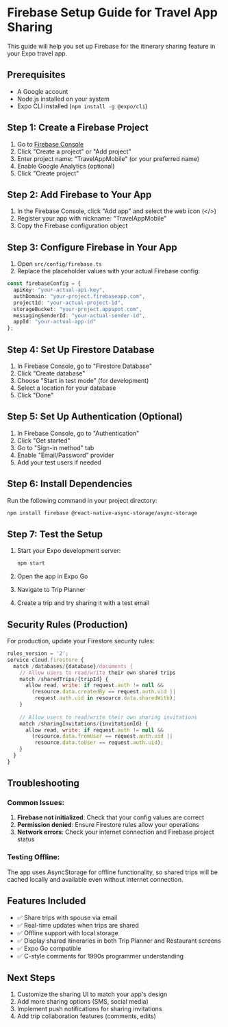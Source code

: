 # Firebase Setup Guide for Travel App Sharing

This guide will help you set up Firebase for the itinerary sharing feature in your Expo travel app.

## Prerequisites

- A Google account
- Node.js installed on your system
- Expo CLI installed (`npm install -g @expo/cli`)

## Step 1: Create a Firebase Project

1. Go to [Firebase Console](https://console.firebase.google.com/)
2. Click "Create a project" or "Add project"
3. Enter project name: "TravelAppMobile" (or your preferred name)
4. Enable Google Analytics (optional)
5. Click "Create project"

## Step 2: Add Firebase to Your App

1. In the Firebase Console, click "Add app" and select the web icon (</>)
2. Register your app with nickname: "TravelAppMobile"
3. Copy the Firebase configuration object

## Step 3: Configure Firebase in Your App

1. Open `src/config/firebase.ts`
2. Replace the placeholder values with your actual Firebase config:

```typescript
const firebaseConfig = {
  apiKey: "your-actual-api-key",
  authDomain: "your-project.firebaseapp.com",
  projectId: "your-actual-project-id",
  storageBucket: "your-project.appspot.com",
  messagingSenderId: "your-actual-sender-id",
  appId: "your-actual-app-id"
};
```

## Step 4: Set Up Firestore Database

1. In Firebase Console, go to "Firestore Database"
2. Click "Create database"
3. Choose "Start in test mode" (for development)
4. Select a location for your database
5. Click "Done"

## Step 5: Set Up Authentication (Optional)

1. In Firebase Console, go to "Authentication"
2. Click "Get started"
3. Go to "Sign-in method" tab
4. Enable "Email/Password" provider
5. Add your test users if needed

## Step 6: Install Dependencies

Run the following command in your project directory:

```bash
npm install firebase @react-native-async-storage/async-storage
```

## Step 7: Test the Setup

1. Start your Expo development server:
   ```bash
   npm start
   ```

2. Open the app in Expo Go
3. Navigate to Trip Planner
4. Create a trip and try sharing it with a test email

## Security Rules (Production)

For production, update your Firestore security rules:

```javascript
rules_version = '2';
service cloud.firestore {
  match /databases/{database}/documents {
    // Allow users to read/write their own shared trips
    match /sharedTrips/{tripId} {
      allow read, write: if request.auth != null && 
        (resource.data.createdBy == request.auth.uid || 
         request.auth.uid in resource.data.sharedWith);
    }
    
    // Allow users to read/write their own sharing invitations
    match /sharingInvitations/{invitationId} {
      allow read, write: if request.auth != null && 
        (resource.data.fromUser == request.auth.uid || 
         resource.data.toUser == request.auth.uid);
    }
  }
}
```

## Troubleshooting

### Common Issues:

1. **Firebase not initialized**: Check that your config values are correct
2. **Permission denied**: Ensure Firestore rules allow your operations
3. **Network errors**: Check your internet connection and Firebase project status

### Testing Offline:

The app uses AsyncStorage for offline functionality, so shared trips will be cached locally and available even without internet connection.

## Features Included

- ✅ Share trips with spouse via email
- ✅ Real-time updates when trips are shared
- ✅ Offline support with local storage
- ✅ Display shared itineraries in both Trip Planner and Restaurant screens
- ✅ Expo Go compatible
- ✅ C-style comments for 1990s programmer understanding

## Next Steps

1. Customize the sharing UI to match your app's design
2. Add more sharing options (SMS, social media)
3. Implement push notifications for sharing invitations
4. Add trip collaboration features (comments, edits)

